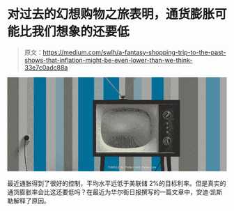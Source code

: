 # 对过去的幻想购物之旅表明，通货膨胀可能比我们想象的还要低

> 原文：<https://medium.com/swlh/a-fantasy-shopping-trip-to-the-past-shows-that-inflation-might-be-even-lower-than-we-think-33e7c0adc88a>

![](img/b915024bb1781fda263a8d7232d45f4e.png)

最近通胀得到了很好的控制，平均水平远低于美联储 2%的目标利率。但是真实的通货膨胀率会比这还要低吗？在最近为华尔街日报撰写的一篇文章中，安迪·凯斯勒解释了原因。